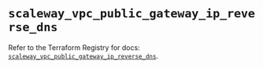 # `scaleway_vpc_public_gateway_ip_reverse_dns`

Refer to the Terraform Registry for docs: [`scaleway_vpc_public_gateway_ip_reverse_dns`](https://registry.terraform.io/providers/scaleway/scaleway/2.49.0/docs/resources/vpc_public_gateway_ip_reverse_dns).

